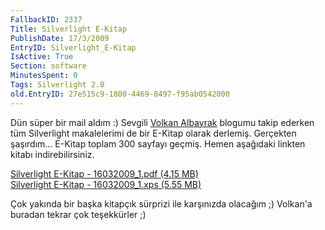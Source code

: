 ```yaml
---
FallbackID: 2337
Title: Silverlight E-Kitap
PublishDate: 17/3/2009
EntryID: Silverlight_E-Kitap
IsActive: True
Section: software
MinutesSpent: 0
Tags: Silverlight 2.0
old.EntryID: 27e515c9-1800-4469-8497-f95ab0542000
---
```

Dün süper bir mail aldım :) Sevgili [Volkan
Albayrak](http://volkanalbayrak.blogspot.com/) blogumu takip ederken tüm
Silverlight makalelerimi de bir E-Kitap olarak derlemiş. Gerçekten
şaşırdım... E-Kitap toplam 300 sayfayı geçmiş. Hemen aşağıdaki linkten
kitabı indirebilirsiniz.

[Silverlight E-Kitap - 16032009\_1.pdf (4.15
MB)](media/Silverlight_E-Kitap/16032009_1.pdf)\
 [Silverlight E-Kitap - 16032009\_1.xps (5.55
MB)](media/Silverlight_E-Kitap/16032009_2.xps)

Çok yakında bir başka kitapçık sürprizi ile karşınızda olacağım ;)
Volkan'a buradan tekrar çok teşekkürler ;)


